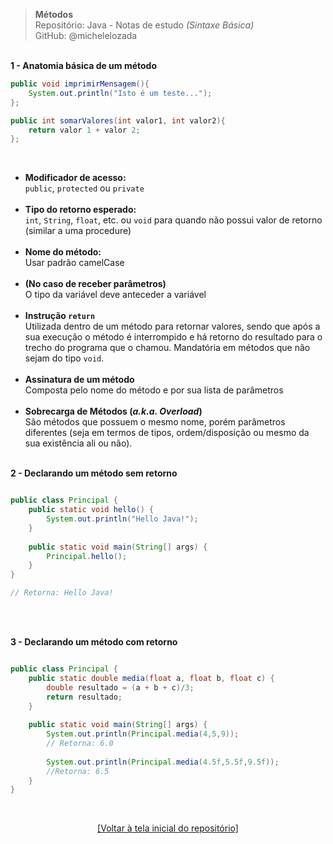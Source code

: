 > **Métodos**  
> Repositório: Java - Notas de estudo *(Sintaxe Básica)*    
> GitHub: @michelelozada
&nbsp;
     
&nbsp;       
**1 - Anatomia básica de um método**
```java
public void imprimirMensagem(){
	System.out.println("Isto é um teste...");
};

public int somarValores(int valor1, int valor2){
	return valor 1 + valor 2;
};
```
&nbsp;

- **Modificador de acesso:**      
      `public`, `protected` ou `private`
&nbsp;     
&nbsp;     
 - **Tipo do retorno esperado:**         
      `int`, `String`, `float`, etc. ou `void` para quando não possui valor de retorno (similar a uma procedure)
 &nbsp;     
 &nbsp;     
 - **Nome do método:**         
      Usar padrão camelCase  
 &nbsp;
 &nbsp;      
 - **(No caso de receber parâmetros)**  
      O tipo da variável deve anteceder a variável
 &nbsp;     
 &nbsp;     
 - **Instrução `return`**      
	Utilizada dentro de um método para retornar valores, sendo que após a sua execução o método é interrompido e há retorno do resultado para o trecho do programa que o chamou. Mandatória em métodos que não sejam do tipo `void`.
 &nbsp;     
 &nbsp;     
 - **Assinatura de um método**    
    Composta pelo nome do método e por sua lista de parâmetros
 &nbsp;     
 &nbsp;
 - **Sobrecarga de Métodos (*a.k.a. Overload*)**  
    São métodos que possuem o mesmo nome, porém parâmetros diferentes (seja em termos de tipos, ordem/disposição ou mesmo da sua existência ali ou não).
 &nbsp;

 &nbsp;    
**2 - Declarando um método sem retorno**
```java

public class Principal {
	public static void hello() {
		System.out.println("Hello Java!"); 
	}
	
	public static void main(String[] args) {
		Principal.hello();
	}
}

// Retorna: Hello Java!
```
&nbsp;

&nbsp;      
**3 - Declarando um método com retorno**
```java

public class Principal {
	public static double media(float a, float b, float c) {
		double resultado = (a + b + c)/3;
		return resultado;
	}
	
	public static void main(String[] args) {
		System.out.println(Principal.media(4,5,9)); 
		// Retorna: 6.0
		
		System.out.println(Principal.media(4.5f,5.5f,9.5f));
		//Retorna: 6.5		
	}				
}
```

&nbsp;

<div align="center">
<a href="https://github.com/michelelozada/Java-Study-Notes">[Voltar à tela inicial do repositório]</a>
</div>